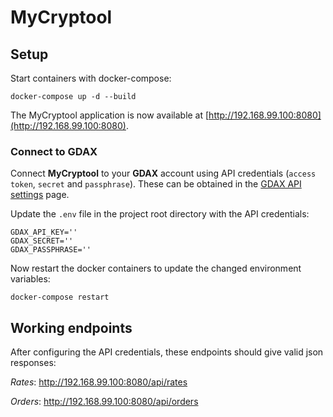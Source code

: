 # MyCryptool

## Setup

Start containers with docker-compose:
```
docker-compose up -d --build
```

The MyCryptool application is now available at [http://192.168.99.100:8080](http://192.168.99.100:8080).

### Connect to GDAX

Connect __MyCryptool__ to your __GDAX__ account using API credentials (``access token``, ``secret`` and ``passphrase``).
These can be obtained in the [GDAX API settings](https://www.gdax.com/settings/api) page.

Update the ``.env`` file in the project root directory with the API credentials:

```
GDAX_API_KEY=''
GDAX_SECRET=''
GDAX_PASSPHRASE=''
```

Now restart the docker containers to update the changed environment variables:

```
docker-compose restart
```

## Working endpoints

After configuring the API credentials, these endpoints should give valid json responses:

_Rates_: http://192.168.99.100:8080/api/rates

_Orders_: http://192.168.99.100:8080/api/orders
